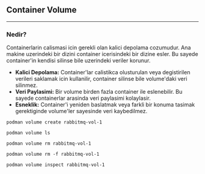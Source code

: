 ## Container Volume---### Nedir?Containerlarin calismasi icin gerekli olan kalici depolama cozumudur. Ana makine uzerindeki bir dizini container icerisindeki bir dizine esler. Bu sayede container'in kendisi silinse bile uzerindeki veriler korunur. - **Kalici Depolama:** Container'lar calistikca olusturulan veya degistirilen verileri saklamak icin kullanilir, container silinse bile volume'daki veri silinmez. - **Veri Paylasimi:** Bir volume birden fazla container ile eslenebilir. Bu sayede containerlar arasinda veri paylasimi kolaylasir.- **Esneklik:** Container'i yeniden baslatmak veya farkli bir konuma tasimak gerektiginde volume'ler sayesinde veri kaybedilmez.```shellpodman volume create rabbitmq-vol-1``````shellpodman volume ls``````shellpodman volume rm rabbitmq-vol-1podman volume rm -f rabbitmq-vol-1``````shellpodman volume inspect rabbitmq-vol-1```